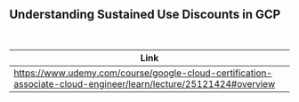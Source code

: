 ## Understanding Sustained Use Discounts in GCP

<br />

| Link |
| ---- |
| https://www.udemy.com/course/google-cloud-certification-associate-cloud-engineer/learn/lecture/25121424#overview |

<br />
